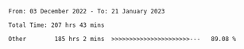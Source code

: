 <!--START_SECTION:waka-->

```text
From: 03 December 2022 - To: 21 January 2023

Total Time: 207 hrs 43 mins

Other        185 hrs 2 mins  >>>>>>>>>>>>>>>>>>>>>>---   89.08 %
```

<!--END_SECTION:waka-->